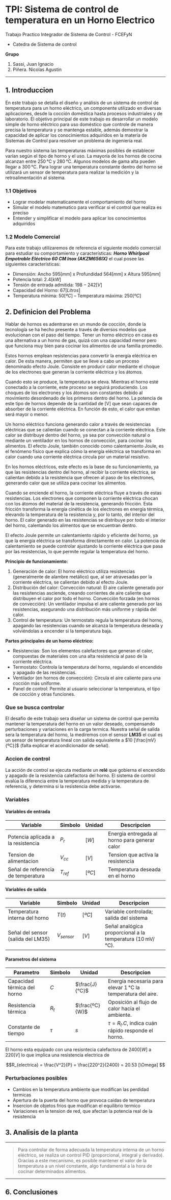 # TPI: Sistema de control de temperatura en un Horno Electrico

Trabajo Practico Integrador de Sistema de Control - FCEFyN
- Catedra de Sistema de control

**Grupo**
1. Sassi, Juan Ignacio
2. Piñera. Nicolas Agustin

---

## 1. Introduccion

En este trabajo se detalla el diseño y análisis de un sistema de control de temperatura para un horno eléctrico, un componente utilizado en diversas aplicaciones, desde la cocción doméstica hasta procesos industriales y de laboratorio. El objetivo principal de este trabajo es desarrollar un modelo simple de horno eléctrico para uso doméstico que controle de manera precisa la temperatura y se mantenga estable, además demostrar la capacidad de aplicar los conocimientos adquiridos en la materia de Sistemas de Control para resolver un problema de ingeniería real.

Para nuestro sistema las temperaturas máximas posibles de establecer varían según el tipo de horno y el uso. La mayoría de los hornos de cocina alcanzan entre 250 °C y 280 °C. Algunos modelos de gama alta pueden llegar a 300 °C. Para lograr una temperatura constante dentro del horno se utilizará un sensor de temperatura para realizar la medición y la retroalimentación al sistema. 

### 1.1 Objetivos
- Lograr modelar matematicamente el comportamiento del horno
- Simular el modelo matematico para verificar si el control que realiza es preciso
- Entender y simplificar el modelo para aplicar los conocimientos adquiridos

### 1.2 Modelo Comercial
Para este trabajo utilizaremos de referencia el siguiente modelo comercial para estudiar su comportamiento y características: **_Horno Whirlpool Empotrable Eléctrico 60 CM Inox (AKZM656IX)_** el cual posee las siguientes características:

- Dimensión: Ancho $595 [mm]$ x Profundidad $564 [mm]$ x Altura $595 [mm]$
- Potencia total: $2.4 [kW]$
- Tensión de entrada admitida: $198-242 [V]$
- Capacidad del Horno: $67 [Litros]$
- Temperatura mínima: $50 [ºC]$ – Temperatura máxima: $250 [ºC]$

## 2. Definicion del Problema 
Hablar de hornos es adentrarse en un mundo de cocción, donde la tecnología se ha hecho presente a través de diversos modelos que evolucionan con el paso del tiempo. Tener un horno eléctrico en casa es una alternativa a un horno de gas, quizá con una capacidad menor pero que funciona muy bien para cocinar los alimentos de una familia promedio.

Estos hornos emplean resistencias para convertir la energía eléctrica en calor. De esta manera, permiten que se lleve a cabo un proceso denominado efecto Joule. Consiste en producir calor mediante el choque de los electrones que generan la corriente eléctrica y los átomos. 

Cuando esto se produce, la temperatura se eleva. Mientras el horno esté conectado a la corriente, este proceso se seguirá produciendo. Los choques de los electrones y los átomos son constantes debido al movimiento desordenado de los primeros dentro del horno. La potencia de este tipo de hornos depende de la cantidad de [V] que sean capaces de absorber de la corriente eléctrica. En función de esto, el calor que emitan será mayor o menor.

Un horno eléctrico funciona generando calor a través de resistencias eléctricas que se calientan cuando se conectan a la corriente eléctrica. Este calor se distribuye dentro del horno, ya sea por convección natural o mediante un ventilador en los hornos de convección, para cocinar los alimentos. El efecto Joule, también conocido como calentamiento Joule, es el fenómeno físico que explica cómo la energía eléctrica se transforma en calor cuando una corriente eléctrica circula por un material resistivo.

En los hornos eléctricos, este efecto es la base de su funcionamiento, ya que las resistencias dentro del horno, al recibir la corriente eléctrica, se calientan debido a la resistencia que ofrecen al paso de los electrones, generando calor que se utiliza para cocinar los alimentos.

Cuando se enciende el horno, la corriente eléctrica fluye a través de estas resistencias. Los electrones que componen la corriente eléctrica chocan con los átomos del material de la resistencia, generando fricción. Esta fricción transforma la energía cinética de los electrones en energía térmica, elevando la temperatura de la resistencia y, por lo tanto, del interior del horno. El calor generado en las resistencias se distribuye por todo el interior del horno, calentando los alimentos que se encuentran dentro. 

El efecto Joule permite un calentamiento rápido y eficiente del horno, ya que la energía eléctrica se transforma directamente en calor. La potencia de calentamiento se puede controlar ajustando la corriente eléctrica que pasa por las resistencias, lo que permite regular la temperatura del horno.

**Principio de funcionamiento:**
1.	Generación de calor: El horno eléctrico utiliza resistencias (generalmente de alambre metálico) que, al ser atravesadas por la corriente eléctrica, se calientan debido al efecto Joule. 
2.	Distribución del calor: Convección natural: El aire caliente generado por las resistencias asciende, creando corrientes de aire caliente que distribuyen el calor por todo el horno. Convección forzada (en hornos de convección): Un ventilador impulsa el aire caliente generado por las resistencias, asegurando una distribución más uniforme y rápida del calor. 
3.	Control de temperatura: Un termostato regula la temperatura del horno, apagando las resistencias cuando se alcanza la temperatura deseada y volviéndolas a encender si la temperatura baja.

**Partes principales de un horno eléctrico:**
- Resistencias: Son los elementos calefactores que generan el calor, compuestas de materiales con una alta resistencia al paso de la corriente eléctrica.
- Termostato: Controla la temperatura del horno, regulando el encendido y apagado de las resistencias. 
- Ventilador (en hornos de convección): Circula el aire caliente para una cocción más uniforme. 
- Panel de control: Permite al usuario seleccionar la temperatura, el tipo de cocción y otras funciones. 

### Que se busca controlar

El desafio de este trabajo sera diseñar un sistema de control que permita mantener la temperatura del horno en un valor deseado, compensando perturbaciones y variaciones en la carga termica. Nuestra señal de salida sera la temperatura del horno, la mediremos con el sensor **LM35** el cual es un sensor de temperatura lineal con salida equivalente a $10 [\frac{mV}{ºC}]$ (falta explicar el acondicionador de señal). 

### Accion de control

La acción de control se ejecuta mediante un **relé** que gobierna el encendido y apagado de la resistencia calefactora del horno. El sistema de control evalúa la diferencia entre la temperatura medida y la temperatura de referencia, y determina si la resistencia debe activarse.

### Variables
#### Variables de entrada
|Variable|Simbolo|Unidad|Descripcion|
|---|---|---|---|
|Potencia aplicada a la resistencia|$P_r$|$[W]$|Energia entregada al horno para generar calor|
|Tension de alimentacion|$V_{cc}$|$[V]$|Tension que activa la resistencia|
|Señal de referencia de temperatura|$T_{ref}$|$[ºC]$|Temperatura deseada en el horno|

#### Variables de salida
|Variable|Simbolo|Unidad|Descripcion|
|---|---|---|---|
|Temperatura interna del horno|$T(t)$|$[ºC]$|Variable controlada; salida del sistema|
|Señal del sensor (salida del LM35)|$V_{sensor}$|$[V]$|Señal analógica proporcional a la temperatura (10 mV/°C).|

#### Parametros del sistema
|Parametro|Simbolo|Unidad|Descripcion|
| ---| --- | --- | --- |
|Capacidad térmica del horno|$C$|$\frac{J}{°C}$|Energía necesaria para elevar 1 °C la temperatura del aire.|
|Resistencia térmica| $R_t$| $\frac{ºC}{W}$ | Oposición al flujo de calor hacia el ambiente.|
| Constante de tiempo| $\tau$ | $s$| $\tau = R_t . C$, indica cuán rápido responde el horno. |

El horno esta equipado con una resisntecia calefactora de $2400 [W]$ a $220[V]$ lo que implica una resistencia electrica de

$$R_{electrica} = \frac{V^2}{P} = \frac{220^2}{2400} = 20.53 [\Omega] $$

### Perturbaciones posibles
- Cambios en la temperatura ambiente que modifican las perdidad termicas
- Apertura de la puerta del horno que provoca caidas de temperatura
- Insercion de objetos frios que modifican el equilibrio termico
- Variaciones en la tension de red, que afectan la potencia real de la resistencia 

## 3. Analisis de la planta

---

> Para controlar de forma adecuada la temperatura interna de un horno eléctrico, se realiza un control PID (proporcional, integral y derivado). Gracias a este mecanismo, es posible mantener el valor de la temperatura a un nivel constante, algo fundamental a la hora de cocinar determinados alimentos.

---

## 6. Conclusiones
